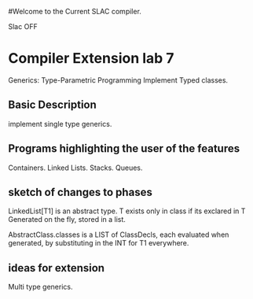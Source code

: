 #Welcome to the Current SLAC compiler.

Slac OFF

# Compiler Extension lab 7
Generics: Type-Parametric Programming
Implement Typed classes.
## Basic Description
implement single type generics.
## Programs highlighting the user of the features
Containers.
Linked Lists.
Stacks.
Queues.
## sketch of changes to phases
LinkedList[T1] is an abstract type.
T exists only in class if its exclared in T
Generated on the fly, stored in a list.

AbstractClass.classes is a LIST of ClassDecls, each evaluated when generated,
by substituting in the INT for T1 everywhere.

## ideas for extension
Multi type generics.
